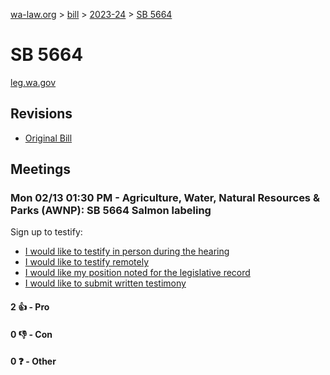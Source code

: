 [wa-law.org](/) > [bill](/bill/) > [2023-24](/bill/2023-24/) > [SB 5664](/bill/2023-24/sb/5664/)

# SB 5664
[leg.wa.gov](https://app.leg.wa.gov/billsummary?BillNumber=5664&Year=2023&Initiative=false)

## Revisions
* [Original Bill](1/)

## Meetings
### Mon 02/13 01:30 PM - Agriculture, Water, Natural Resources & Parks (AWNP): SB 5664 Salmon labeling
Sign up to testify:
* [I would like to testify in person during the hearing](https://app.leg.wa.gov/csi/Testifier/Add?chamber=House&mId=30630&aId=151520&caId=21461&tId=1)
* [I would like to testify remotely](https://app.leg.wa.gov/csi/Testifier/Add?chamber=House&mId=30630&aId=151520&caId=21461&tId=2)
* [I would like my position noted for the legislative record](https://app.leg.wa.gov/csi/Testifier/Add?chamber=House&mId=30630&aId=151520&caId=21461&tId=3)
* [I would like to submit written testimony](https://app.leg.wa.gov/csi/Testifier/Add?chamber=House&mId=30630&aId=151520&caId=21461&tId=4)

#### 2 👍 - Pro

#### 0 👎 - Con

#### 0 ❓ - Other
